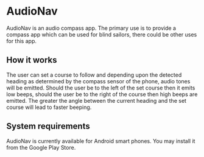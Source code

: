 # AudioNav
AudioNav is an audio compass app. The primary use is to provide a compass app which can be used for blind sailors, there could be other uses for this app.
## How it works
The user can set a course to follow and depending upon the detected heading as determined by the compass sensor of the phone, audio tones will be emitted. Should the user be to the left of the set course then it emits low beeps, should the user be to the right of the course then high beeps are emitted. The greater the angle between the current heading and the set course will lead to faster beeping.
## System requirements
AudioNav is currently available for Android smart phones. You may install it from the Google Play Store.

